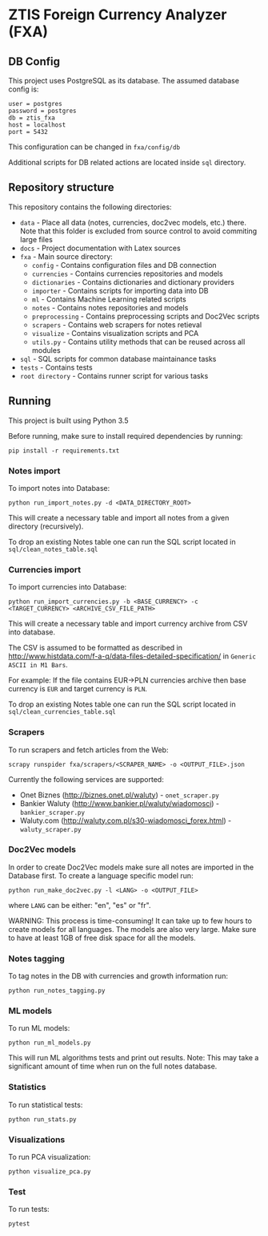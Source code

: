 # ZTIS Foreign Currency Analyzer (FXA)

## DB Config
This project uses PostgreSQL as its database.
The assumed database config is:
```
user = postgres
password = postgres
db = ztis_fxa
host = localhost
port = 5432
```
This configuration can be changed in `fxa/config/db`

Additional scripts for DB related actions are located inside `sql` directory.

## Repository structure
This repository contains the following directories:

* `data` - Place all data (notes, currencies, doc2vec models, etc.) there. Note that this folder is excluded from source control to avoid commiting large files
* `docs` - Project documentation with Latex sources
* `fxa` - Main source directory:
    * `config` - Contains configuration files and DB connection
    * `currencies` - Contains currencies repositories and models
    * `dictionaries` - Contains dictionaries and dictionary providers
    * `importer` - Contains scripts for importing data into DB
    * `ml` - Contains Machine Learning related scripts
    * `notes` - Contains notes repositories and models
    * `preprocessing` - Contains preprocessing scripts and Doc2Vec scripts
    * `scrapers` - Contains web scrapers for notes retieval
    * `visualize` - Contains visualization scripts and PCA
    * `utils.py` - Contains utility methods that can be reused across all modules
* `sql` - SQL scripts for common database maintainance tasks
* `tests` - Contains tests
* `root directory` - Contains runner script for various tasks

## Running
This project is built using Python 3.5

Before running, make sure to install required dependencies by running:
```
pip install -r requirements.txt
```

### Notes import
To import notes into Database:
```
python run_import_notes.py -d <DATA_DIRECTORY_ROOT>
```
This will create a necessary table and import all notes from a given directory (recursively).

To drop an existing Notes table one can run the SQL script located in `sql/clean_notes_table.sql`

### Currencies import
To import currencies into Database:
```
python run_import_currencies.py -b <BASE_CURRENCY> -c <TARGET_CURRENCY> <ARCHIVE_CSV_FILE_PATH>
```
This will create a necessary table and import currency archive from CSV into database.

The CSV is assumed to be formatted as described in <http://www.histdata.com/f-a-q/data-files-detailed-specification/> in `Generic ASCII in M1 Bars`.

For example: If the file contains EUR->PLN currencies archive then base currency is `EUR` and target currency is `PLN`.

To drop an existing Notes table one can run the SQL script located in `sql/clean_currencies_table.sql`

### Scrapers
To run scrapers and fetch articles from the Web:
```
scrapy runspider fxa/scrapers/<SCRAPER_NAME> -o <OUTPUT_FILE>.json
```

Currently the following services are supported:
* Onet Biznes (http://biznes.onet.pl/waluty) - `onet_scraper.py`
* Bankier Waluty (http://www.bankier.pl/waluty/wiadomosci) - `bankier_scraper.py`
* Waluty.com (http://waluty.com.pl/s30-wiadomosci_forex.html) - `waluty_scraper.py`

### Doc2Vec models
In order to create Doc2Vec models make sure all notes are imported in the Database first.
To create a language specific model run:
```
python run_make_doc2vec.py -l <LANG> -o <OUTPUT_FILE>
```
where `LANG` can be either: "en", "es" or "fr".

WARNING: This process is time-consuming! It can take up to few hours to create models for all languages.
The models are also very large. Make sure to have at least 1GB of free disk space for all the models.

### Notes tagging
To tag notes in the DB with currencies and growth information run:
```
python run_notes_tagging.py
```

### ML models
To run ML models:
```
python run_ml_models.py
```

This will run ML algorithms tests and print out results.
Note: This may take a significant amount of time when run on the full notes database.

### Statistics
To run statistical tests:
```
python run_stats.py
```

### Visualizations
To run PCA visualization:
```
python visualize_pca.py
```


### Test
To run tests:
```
pytest
```

